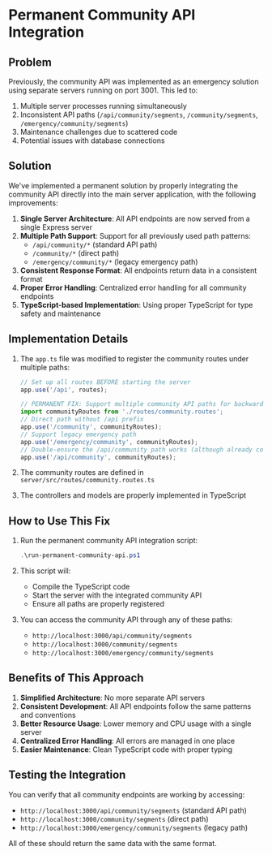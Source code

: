 # Permanent Community API Integration

## Problem

Previously, the community API was implemented as an emergency solution using separate servers running on port 3001. This led to:

1. Multiple server processes running simultaneously
2. Inconsistent API paths (`/api/community/segments`, `/community/segments`, `/emergency/community/segments`)
3. Maintenance challenges due to scattered code
4. Potential issues with database connections

## Solution

We've implemented a permanent solution by properly integrating the community API directly into the main server application, with the following improvements:

1. **Single Server Architecture**: All API endpoints are now served from a single Express server
2. **Multiple Path Support**: Support for all previously used path patterns:
   - `/api/community/*` (standard API path)
   - `/community/*` (direct path)
   - `/emergency/community/*` (legacy emergency path)
3. **Consistent Response Format**: All endpoints return data in a consistent format
4. **Proper Error Handling**: Centralized error handling for all community endpoints
5. **TypeScript-based Implementation**: Using proper TypeScript for type safety and maintenance

## Implementation Details

1. The `app.ts` file was modified to register the community routes under multiple paths:
   ```typescript
   // Set up all routes BEFORE starting the server
   app.use('/api', routes);

   // PERMANENT FIX: Support multiple community API paths for backward compatibility
   import communityRoutes from './routes/community.routes';
   // Direct path without /api prefix
   app.use('/community', communityRoutes);
   // Support legacy emergency path
   app.use('/emergency/community', communityRoutes);
   // Double-ensure the /api/community path works (although already covered by routes index)
   app.use('/api/community', communityRoutes);
   ```

2. The community routes are defined in `server/src/routes/community.routes.ts`
3. The controllers and models are properly implemented in TypeScript

## How to Use This Fix

1. Run the permanent community API integration script:
   ```powershell
   .\run-permanent-community-api.ps1
   ```

2. This script will:
   - Compile the TypeScript code
   - Start the server with the integrated community API
   - Ensure all paths are properly registered

3. You can access the community API through any of these paths:
   - `http://localhost:3000/api/community/segments`
   - `http://localhost:3000/community/segments`
   - `http://localhost:3000/emergency/community/segments`

## Benefits of This Approach

1. **Simplified Architecture**: No more separate API servers
2. **Consistent Development**: All API endpoints follow the same patterns and conventions
3. **Better Resource Usage**: Lower memory and CPU usage with a single server
4. **Centralized Error Handling**: All errors are managed in one place
5. **Easier Maintenance**: Clean TypeScript code with proper typing

## Testing the Integration

You can verify that all community endpoints are working by accessing:

- `http://localhost:3000/api/community/segments` (standard API path)
- `http://localhost:3000/community/segments` (direct path)
- `http://localhost:3000/emergency/community/segments` (legacy path)

All of these should return the same data with the same format.
